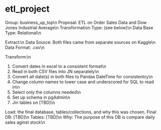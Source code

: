 # etl_project

Group: business_up_top\n
Proposal: ETL on Order Sales Data and Dow Jones Industrial Average\n
Transformation Type: (see below)\n 
Data Base Type: Relational\n 


Extract:\n 
Data Source: Both files came from separate sources on Kaggle\n
Data Format: .csv\n

Transform:\n
1. Convert dates in excel to a consistent format\n
2. Read in both CSV files into JN separately\n
3. Convert all date(s) in both files to Pandas DateTime for consistentcy\n
4. Change column names to lower case and underscored for SQL to read in\n
5. Select only the columns needed\n
6. Set up schema in pgAdmin\n
7. Jin tables on [TBD]\n

Load: the final database, tables/collections, and why this was chosen.
Final DB: [TBD]\n
Tables: [TBD]\n
Why: The purpose of this DB is compare daily sales aginst stock\n

